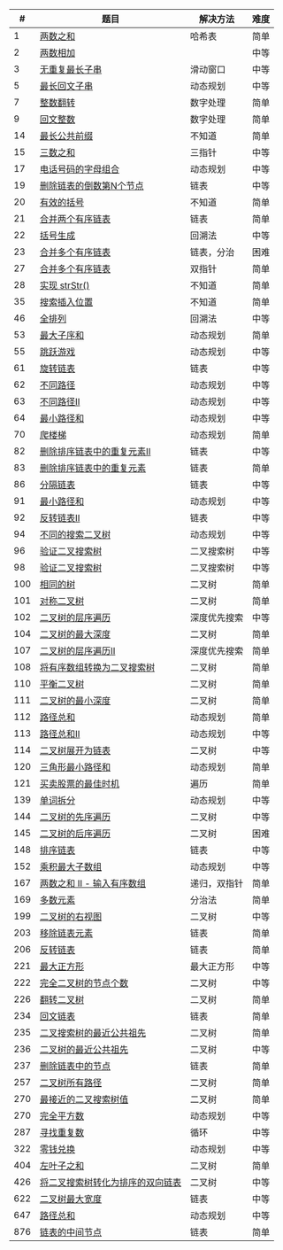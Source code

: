 | # | 题目 | 解决方法 | 难度 |
|---| ----- | -------- | ---------- |
|1|[两数之和](https://github.com/enjoycgr/leetcode/blob/master/1/1.go)|哈希表|简单
|2|[两数相加](https://github.com/enjoycgr/leetcode/blob/master/2/2.go)| |中等
|3|[无重复最长子串](https://github.com/enjoycgr/leetcode/blob/master/3/3.go)|滑动窗口|中等
|5|[最长回文子串](https://github.com/enjoycgr/leetcode/blob/master/5/5.go)|动态规划|中等
|7|[整数翻转](https://github.com/enjoycgr/leetcode/blob/master/7/7.go)|数字处理|简单
|9|[回文整数](https://github.com/enjoycgr/leetcode/blob/master/9/9.go)|数字处理|简单
|14|[最长公共前缀](https://github.com/enjoycgr/leetcode/blob/master/14/14.go)|不知道|简单
|15|[三数之和](https://github.com/enjoycgr/leetcode/blob/master/15/15.go)|三指针|中等
|17|[电话号码的字母组合](https://github.com/enjoycgr/leetcode/blob/master/3/3.go)|动态规划|中等
|19|[删除链表的倒数第N个节点](https://github.com/enjoycgr/leetcode/blob/master/19/19.go)|链表|中等
|20|[有效的括号](https://github.com/enjoycgr/leetcode/blob/master/20/20.go)|不知道|简单
|21|[合并两个有序链表](https://github.com/enjoycgr/leetcode/blob/master/21/21.go)|链表|简单
|22|[括号生成](https://github.com/enjoycgr/leetcode/blob/master/22/22.go)|回溯法|中等
|23|[合并多个有序链表](https://github.com/enjoycgr/leetcode/blob/master/23/23.go)|链表，分治|困难
|27|[合并多个有序链表](https://github.com/enjoycgr/leetcode/blob/master/27/27.go)|双指针|简单
|28|[实现 strStr()](https://github.com/enjoycgr/leetcode/blob/master/28/28.go)|不知道|简单
|35|[搜索插入位置](https://github.com/enjoycgr/leetcode/blob/master/35/35.go)|不知道|简单
|46|[全排列](https://github.com/enjoycgr/leetcode/blob/master/46/46.go)|回溯法|中等
|53|[最大子序和](https://github.com/enjoycgr/leetcode/blob/master/53/53.go)|动态规划|简单
|55|[跳跃游戏](https://github.com/enjoycgr/leetcode/blob/master/55/55.go)|动态规划|中等
|61|[旋转链表](https://github.com/enjoycgr/leetcode/blob/master/61/61.go)|链表|中等
|62|[不同路径](https://github.com/enjoycgr/leetcode/blob/master/62/62.go)|动态规划|中等
|63|[不同路径II](https://github.com/enjoycgr/leetcode/blob/master/63/63.go)|动态规划|中等
|64|[最小路径和](https://github.com/enjoycgr/leetcode/blob/master/64/64.go)|动态规划|中等
|70|[爬楼梯](https://github.com/enjoycgr/leetcode/blob/master/70/70.go)|动态规划|简单
|82|[删除排序链表中的重复元素II](https://github.com/enjoycgr/leetcode/blob/master/82/82.go)|链表|中等
|83|[删除排序链表中的重复元素](https://github.com/enjoycgr/leetcode/blob/master/83/83.go)|链表|简单
|86|[分隔链表](https://github.com/enjoycgr/leetcode/blob/master/86/86.go)|链表|中等
|91|[最小路径和](https://github.com/enjoycgr/leetcode/blob/master/91/91.go)|动态规划|中等
|92|[反转链表II](https://github.com/enjoycgr/leetcode/blob/master/92/92.go)|链表|中等
|94|[不同的搜索二叉树](https://github.com/enjoycgr/leetcode/blob/master/94/94.go)|动态规划|中等
|96|[验证二叉搜索树](https://github.com/enjoycgr/leetcode/blob/master/98/98.go)|二叉搜索树|中等
|98|[验证二叉搜索树](https://github.com/enjoycgr/leetcode/blob/master/98/98.go)|二叉搜索树|中等
|100|[相同的树](https://github.com/enjoycgr/leetcode/blob/master/100/100.go)|二叉树|简单
|101|[对称二叉树](https://github.com/enjoycgr/leetcode/blob/master/101/101.go)|二叉树|简单
|102|[二叉树的层序遍历](https://github.com/enjoycgr/leetcode/blob/master/102/102.go)|深度优先搜索|中等
|104|[二叉树的最大深度](https://github.com/enjoycgr/leetcode/blob/master/104/104.go)|二叉树|简单
|107|[二叉树的层序遍历II](https://github.com/enjoycgr/leetcode/blob/master/107/107.go)|深度优先搜索|简单
|108|[将有序数组转换为二叉搜索树](https://github.com/enjoycgr/leetcode/blob/master/108/108.go)|二叉树|简单
|110|[平衡二叉树](https://github.com/enjoycgr/leetcode/blob/master/110/110.go)|二叉树|简单
|111|[二叉树的最小深度](https://github.com/enjoycgr/leetcode/blob/master/111/111.go)|二叉树|简单
|112|[路径总和](https://github.com/enjoycgr/leetcode/blob/master/112/112.go)|动态规划|简单
|113|[路径总和II](https://github.com/enjoycgr/leetcode/blob/master/113/113.go)|动态规划|中等
|114|[二叉树展开为链表](https://github.com/enjoycgr/leetcode/blob/master/114/114.go)|二叉树|中等
|120|[三角形最小路径和](https://github.com/enjoycgr/leetcode/blob/master/120/120.go)|动态规划|简单
|121|[买卖股票的最佳时机](https://github.com/enjoycgr/leetcode/blob/master/121/121.go)|遍历|简单
|139|[单词拆分](https://github.com/enjoycgr/leetcode/blob/master/139/139.go)|动态规划|中等
|144|[二叉树的先序遍历](https://github.com/enjoycgr/leetcode/blob/master/144/144.go)|二叉树|中等
|145|[二叉树的后序遍历](https://github.com/enjoycgr/leetcode/blob/master/145/145.go)|二叉树|困难
|148|[排序链表](https://github.com/enjoycgr/leetcode/blob/master/148/148.go)|链表|中等
|152|[乘积最大子数组](https://github.com/enjoycgr/leetcode/blob/master/152/152.go)|动态规划|中等
|167|[两数之和 II - 输入有序数组](https://github.com/enjoycgr/leetcode/blob/master/167/167.go)|递归，双指针|简单
|169|[多数元素](https://github.com/enjoycgr/leetcode/blob/master/169/169.go)|分治法|简单
|199|[二叉树的右视图](https://github.com/enjoycgr/leetcode/blob/master/199/199.go)|二叉树|中等
|203|[移除链表元素](https://github.com/enjoycgr/leetcode/blob/master/203/203.go)|链表|简单
|206|[反转链表](https://github.com/enjoycgr/leetcode/blob/master/206/206.go)|链表|简单
|221|[ 最大正方形](https://github.com/enjoycgr/leetcode/blob/master/221/221.go)|最大正方形|中等
|222|[完全二叉树的节点个数](https://github.com/enjoycgr/leetcode/blob/master/222/222.go)|二叉树|中等
|226|[翻转二叉树](https://github.com/enjoycgr/leetcode/blob/master/226/226.go)|二叉树|简单
|234|[回文链表](https://github.com/enjoycgr/leetcode/blob/master/234/234.go)|链表|简单
|235|[二叉搜索树的最近公共祖先](https://github.com/enjoycgr/leetcode/blob/master/235/235.go)|二叉树|简单
|236|[二叉树的最近公共祖先](https://github.com/enjoycgr/leetcode/blob/master/236/236.go)|二叉树|中等
|237|[删除链表中的节点](https://github.com/enjoycgr/leetcode/blob/master/237/237.go)|链表|简单
|257|[二叉树所有路径](https://github.com/enjoycgr/leetcode/blob/master/257/257.go)|二叉树|简单
|270|[最接近的二叉搜索树值](https://github.com/enjoycgr/leetcode/blob/master/270/270.go)|二叉树|简单
|270|[完全平方数](https://github.com/enjoycgr/leetcode/blob/master/279/279.go)|动态规划|中等
|287|[寻找重复数](https://github.com/enjoycgr/leetcode/blob/master/287/287.go)|循环|中等
|322|[零钱兑换](https://github.com/enjoycgr/leetcode/blob/master/322/322.go)|动态规划|中等
|404|[左叶子之和](https://github.com/enjoycgr/leetcode/blob/master/404/404.go)|二叉树|简单
|426|[将二叉搜索树转化为排序的双向链表](https://github.com/enjoycgr/leetcode/blob/master/426/426.go)|二叉树|中等
|622|[二叉树最大宽度](https://github.com/enjoycgr/leetcode/blob/master/622/622.go)|链表|中等
|647|[路径总和](https://github.com/enjoycgr/leetcode/blob/master/647/647.go)|动态规划|中等
|876|[链表的中间节点](https://github.com/enjoycgr/leetcode/blob/master/876/876.go)|链表|简单



